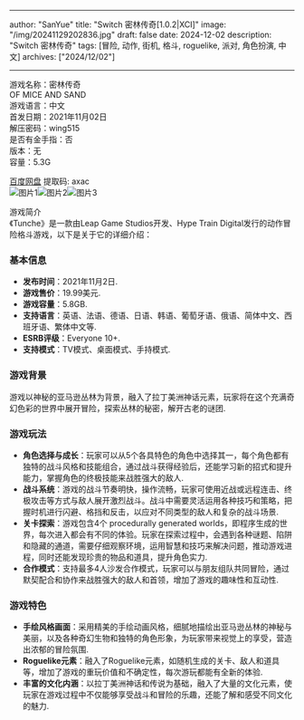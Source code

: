 
---
author: "SanYue"
title: "Switch 密林传奇[1.0.2|XCI]"
image: "/img/20241129202836.jpg"
draft: false
date: 2024-12-02
description: "Switch 密林传奇"
tags: [冒险, 动作, 街机, 格斗, roguelike, 派对, 角色扮演, 中文]
archives: ["2024/12/02"]

---

游戏名称：密林传奇   
OF MICE AND SAND    
游戏语言：中文  
首发日期：2021年11月02日  
解压密码：wing515  
是否有金手指：否  
版本：无   
容量：5.3G

[百度网盘](https://pan.baidu.com/s/1Uu2vtc8Q4x6G3DPrKWM4VA) 提取码: axac  
![图片1](/img/f1d5f2.jpg)![图片2](/img/810fd3.jpg)![图片3](/img/16e1dc.jpg)  

游戏简介  
《Tunche》是一款由Leap Game Studios开发、Hype Train Digital发行的动作冒险格斗游戏，以下是关于它的详细介绍：

### 基本信息
- **发布时间**：2021年11月2日.
- **游戏售价**：19.99美元.
- **游戏容量**：5.8GB.
- **支持语言**：英语、法语、德语、日语、韩语、葡萄牙语、俄语、简体中文、西班牙语、繁体中文等.
- **ESRB评级**：Everyone 10+.
- **支持模式**：TV模式、桌面模式、手持模式.

### 游戏背景
游戏以神秘的亚马逊丛林为背景，融入了拉丁美洲神话元素，玩家将在这个充满奇幻色彩的世界中展开冒险，探索丛林的秘密，解开古老的谜团.

### 游戏玩法
- **角色选择与成长**：玩家可以从5个各具特色的角色中选择其一，每个角色都有独特的战斗风格和技能组合，通过战斗获得经验后，还能学习新的招式和提升能力，掌握角色的终极技能来战胜强大的敌人.
- **战斗系统**：游戏的战斗节奏明快，操作流畅，玩家可使用近战或远程连击、终极攻击等方式与敌人展开激烈战斗。战斗中需要灵活运用各种技巧和策略，把握时机进行闪避、格挡和反击，以应对不同类型的敌人和复杂的战斗场景.
- **关卡探索**：游戏包含4个 procedurally generated worlds，即程序生成的世界，每次进入都会有不同的体验。玩家在探索过程中，会遇到各种谜题、陷阱和隐藏的通道，需要仔细观察环境，运用智慧和技巧来解决问题，推动游戏进程，同时还能发现珍贵的物品和道具，提升角色实力.
- **合作模式**：支持最多4人沙发合作模式，玩家可以与朋友组队共同冒险，通过默契配合和协作来战胜强大的敌人和首领，增加了游戏的趣味性和互动性.

### 游戏特色
- **手绘风格画面**：采用精美的手绘动画风格，细腻地描绘出亚马逊丛林的神秘与美丽，以及各种奇幻生物和独特的角色形象，为玩家带来视觉上的享受，营造出浓郁的冒险氛围.
- **Roguelike元素**：融入了Roguelike元素，如随机生成的关卡、敌人和道具等，增加了游戏的重玩价值和不确定性，每次游玩都能有全新的体验.
- **丰富的文化内涵**：以拉丁美洲神话和传说为基础，融入了大量的文化元素，使玩家在游戏过程中不仅能够享受战斗和冒险的乐趣，还能了解和感受不同文化的魅力.
 
